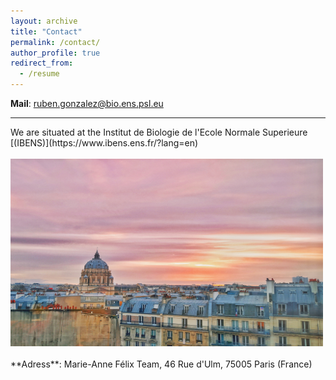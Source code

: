 ```yaml
---
layout: archive
title: "Contact"
permalink: /contact/
author_profile: true
redirect_from:
  - /resume
---
```

**Mail**: ruben.gonzalez@bio.ens.psl.eu  <br/> 
<hr/>
We are situated at the Institut de Biologie de l'Ecole Normale Superieure [(IBENS)](https://www.ibens.ens.fr/?lang=en)<br/>
<br/> 
<img src="/images/lab2.png" alt="hi" class="center" height="300" width="500"/> <br/>
<br/> 
**Adress**: Marie-Anne Félix Team, 46 Rue d'Ulm, 75005 Paris (France)
